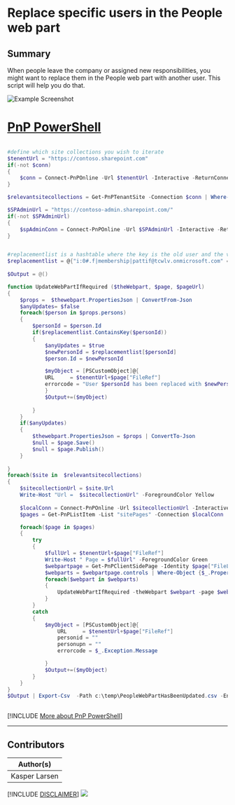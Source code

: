 

# Replace specific users in the People web part

## Summary

When people leave the company or assigned new responsibilities, you might want to replace them in the People web part with another user. This script will help you do that.

![Example Screenshot](assets/example.png)


# [PnP PowerShell](#tab/pnpps)

```powershell

#define which site collections you wish to iterate
$tenentUrl = "https://contoso.sharepoint.com"
if(-not $conn)
{
    $conn = Connect-PnPOnline -Url $tenentUrl -Interactive -ReturnConnection
}

$relevantsitecollections = Get-PnPTenantSite -Connection $conn | Where-Object {$_.Url -eq "https://contoso.sharepoint.com/sites/HubsiteA"}

$SPAdminUrl = "https://contoso-admin.sharepoint.com/"
if(-not $SPAdminUrl)
{
    $spAdminConn = Connect-PnPOnline -Url $SPAdminUrl -Interactive -ReturnConnection
}


#replacementlist is a hashtable where the key is the old user and the value is the new user
$replacementlist = @{"i:0#.f|membership|pattif@tcwlv.onmicrosoft.com" = "i:0#.f|membership|adelev@tcwlv.onmicrosoft.com"}
    
$Output = @()

function UpdateWebPartIfRequired ($theWebpart, $page, $pageUrl)
{
    $props =  $thewebpart.PropertiesJson | ConvertFrom-Json
    $anyUpdates= $false
    foreach($person in $props.persons)
    {
        $personId = $person.Id
        if($replacementlist.ContainsKey($personId))
        {
            $anyUpdates = $true
            $newPersonId = $replacementlist[$personId]
            $person.Id = $newPersonId

            $myObject = [PSCustomObject]@{
            URL     = $tenentUrl+$page["FileRef"]
            errorcode = "User $personId has been replaced with $newPersonId"
            }        
            $Output+=($myObject)
            
        }
    }
    if($anyUpdates)
    {
        $thewebpart.PropertiesJson = $props | ConvertTo-Json
        $null = $page.Save()        
        $null = $page.Publish()
    }
    
}
foreach($site in  $relevantsitecollections)
{
    $sitecollectionUrl = $site.Url
    Write-Host "Url =  $sitecollectionUrl" -ForegroundColor Yellow
    
    $localConn = Connect-PnPOnline -Url $sitecollectionUrl -Interactive -ReturnConnection
    $pages = Get-PnPListItem -List "sitePages" -Connection $localConn

    foreach($page in $pages)
    {
        try 
        {
            $fullUrl = $tenentUrl+$page["FileRef"]
            Write-Host " Page = $fullUrl" -ForegroundColor Green
            $webpartpage = Get-PnPClientSidePage -Identity $page["FileLeafRef"] -ErrorAction Stop -Connection $localConn
            $webparts = $webpartpage.controls | Where-Object {$_.PropertiesJson -like "*persons*"}
            foreach($webpart in $webparts)
            {
                UpdateWebPartIfRequired -theWebpart $webpart -page $webpartpage -pageUrl $fullUrl
            }
        }
        catch 
        {
            $myObject = [PSCustomObject]@{
                URL     = $tenentUrl+$page["FileRef"]
                personid = ""
                personupn = ""
                errorcode = $_.Exception.Message

            }        
            $Output+=($myObject)
        }
    }
}
$Output | Export-Csv  -Path c:\temp\PeopleWebPartHasBeenUpdated.csv -Encoding utf8NoBOM -Force  -Delimiter "|"
  

```
[!INCLUDE [More about PnP PowerShell](../../docfx/includes/MORE-PNPPS.md)]
***


## Contributors

| Author(s) |
|-----------|
| Kasper Larsen |

[!INCLUDE [DISCLAIMER](../../docfx/includes/DISCLAIMER.md)]
<img src="https://m365-visitor-stats.azurewebsites.net/script-samples/scripts/spo-replace-people-in-people-web-part" aria-hidden="true" />

